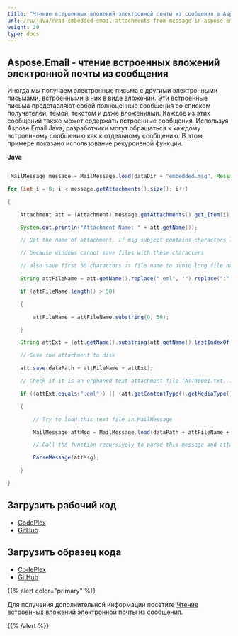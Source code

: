 ```yaml
---
title: "Чтение встроенных вложений электронной почты из сообщения в Aspose.Email"
url: /ru/java/read-embedded-email-attachments-from-message-in-aspose-email/
weight: 30
type: docs
---
```


## **Aspose.Email - чтение встроенных вложений электронной почты из сообщения**
Иногда мы получаем электронные письма с другими электронными письмами, встроенными в них в виде вложений. Эти встроенные письма представляют собой полноценные сообщения со списком получателей, темой, текстом и даже вложениями. Каждое из этих сообщений также может содержать встроенные сообщения.
Используя Aspose.Email Java, разработчики могут обращаться к каждому встроенному сообщению как к отдельному сообщению. В этом примере показано использование рекурсивной функции.

**Java**

```java

 MailMessage message = MailMessage.load(dataDir + "embedded.msg", MessageFormat.getMsg());

for (int i = 0; i < message.getAttachments().size(); i++)

{

    Attachment att = (Attachment) message.getAttachments().get_Item(i);

    System.out.println("Attachment Name: " + att.getName());

    // Get the name of attachment. If msg subject contains characters like :, /, \ etc., replace with space

    // because windows cannot save files with these characters

    // also save first 50 characters as file name to avoid long file names

    String attFileName = att.getName().replace(".eml", "").replace(":", " ").replace("\\", " ").replace("/", " ").replace("?", "");

    if (attFileName.length() > 50)

    {

        attFileName = attFileName.substring(0, 50);

    }

    String attExt = (att.getName().substring(att.getName().lastIndexOf("."), att.getName().lastIndexOf(".") + 4));

    // Save the attachment to disk

    att.save(dataPath + attFileName + attExt);

    // Check if it is an orphaned text attachment file (ATT00001.txt....) and of type eml

    if ((attExt.equals(".eml")) || (att.getContentType().getMediaType().equals("text/plain") && att.getName().contains(".txt") == true && att.getName().contains("ATT") == true))

    {

        // Try to load this text file in MailMessage

        MailMessage attMsg = MailMessage.load(dataPath + attFileName + attExt, MessageFormat.getEml());

        // Call the function recursively to parse this message and attachments

        ParseMessage(attMsg);

    }

}

```
## **Загрузить рабочий код**
- [CodePlex](https://archive.codeplex.com/?p=asposeemailjavaapachepoi)
- [GitHub](https://github.com/aspose-email/Aspose.Email-for-Java/releases/tag/Aspose.Email_Java_for_Apache_POI-v1.0.0)
## **Загрузить образец кода**
- [CodePlex](https://archive.codeplex.com/?p=asposeemailjavaapachepoi#src/main/java/com/aspose/email/examples/asposefeatures/programmingemail/readembeddedattachments/AsposeReadEmbeddedAttachments.java)
- [GitHub](https://github.com/aspose-email/Aspose.Email-for-Java/blob/master/Plugins/Aspose_Email_for_Apache_POI/src/main/java/com/aspose/email/examples/asposefeatures/programmingemail/readembeddedattachments/AsposeReadEmbeddedAttachments.java)

{{% alert color="primary" %}}

Для получения дополнительной информации посетите [Чтение встроенных вложений электронной почты из сообщения](/email/java/working-with-attachments-and-embedded-objects/).

{{% /alert %}}
